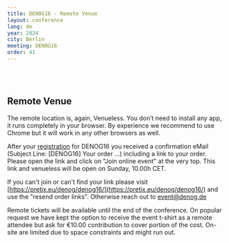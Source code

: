 ```yaml
---
title: DENOG16 - Remote Venue
layout: conference
lang: de
year: 2024
city: Berlin
meeting: DENOG16
order: 41
---
```


<br>
<br>

## Remote Venue

The remote location is, again, Venueless. You don’t need to install any app, it runs completely in your browser. By experience we recommend to use Chrome but it will work in any other browsers as well. 

After your <a href="tickets.html">registration</a> for DENOG16 you received a confirmation eMail (Subject Line: [DENOG16] Your order ...) including a link to your order. Please open the link and click on "Join online event" at the very top. This link and venueless will be open on Sunday, 10.00h CET. 

If you can't join or can't find your link please visit [https://pretix.eu/denog/denog16/](https://pretix.eu/denog/denog16/) and use the "resend order links". Otherwise reach out to event@denog.de 

Remote tickets will be available until the end of the conference. On popular request we have kept the option to receive the event t-shirt as a remote attendee but ask for €10.00 contribution to cover portion of the cost. On-site are limited due to space constraints and might run out. 

